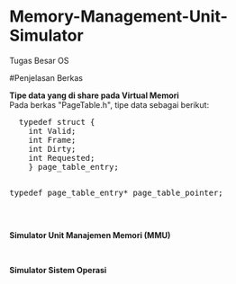 # Memory-Management-Unit-Simulator
Tugas Besar OS

#Penjelasan Berkas
<p>
  <b>Tipe data yang di share pada Virtual Memori</b><br>
  Pada berkas "PageTable.h", tipe data sebagai berikut:
  <pre>
  typedef struct {
    int Valid;
    int Frame;
    int Dirty;
    int Requested;
    } page_table_entry;

  typedef page_table_entry* page_table_pointer;
  </pre>
</p>
<br>
<p>
  <b>Simulator Unit Manajemen Memori (MMU)</b><br>
</p>
<br>
<p>
  <b>Simulator Sistem Operasi</b><br>
</p>
<br>
